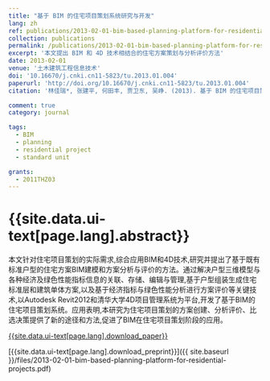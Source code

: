 ```yaml
---
title: "基于 BIM 的住宅项目策划系统研究与开发"
lang: zh
ref: publications/2013-02-01-bim-based-planning-platform-for-residential-projects
collection: publications
permalink: /publications/2013-02-01-bim-based-planning-platform-for-residential-projects
excerpt: '本文提出 BIM 和 4D 技术相结合的住宅方案策划与分析评价方法'
date: 2013-02-01
venue: '土木建筑工程信息技术'
doi: '10.16670/j.cnki.cn11-5823/tu.2013.01.004'
paperurl: 'http://doi.org/10.16670/j.cnki.cn11-5823/tu.2013.01.004'
citation: '林佳瑞*, 张建平, 何田丰, 贾卫东, 吴峥. (2013). 基于 BIM 的住宅项目策划系统研究与开发. <i>土木建筑工程信息技术</i>, 5(1), 22-26. doi: 10.16670/j.cnki.cn11-5823/tu.2013.01.004'

comment: true
category: journal

tags: 
  - BIM
  - planning
  - residential project
  - standard unit

grants:
  - 2011THZ03
---
```



{{site.data.ui-text[page.lang].abstract}}
====

本文针对住宅项目策划的实际需求,综合应用BIM和4D技术,研究并提出了基于既有标准户型的住宅方案BIM建模和方案分析与评价的方法。通过解决户型三维模型与各种经济及绿色性能指标信息的关联、存储、编辑与管理,基于户型组装生成住宅标准层和建筑单体方案,以及基于经济指标与绿色性能分析进行方案评价等关键技术,以Autodesk Revit2012和清华大学4D项目管理系统为平台,开发了基于BIM的住宅项目策划系统。应用表明,本研究为住宅项目策划的方案创建、分析评价、比选决策提供了新的途径和方法,促进了BIM在住宅项目策划阶段的应用。

[{{site.data.ui-text[page.lang].download_paper}}](http://doi.org/10.16670/j.cnki.cn11-5823/tu.2013.01.004)

[{{site.data.ui-text[page.lang].download_preprint}}]({{ site.baseurl }}/files/2013-02-01-bim-based-planning-platform-for-residential-projects.pdf)

